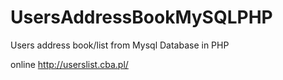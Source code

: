 # UsersAddressBookMySQLPHP
Users address book/list from Mysql Database in PHP

online  http://userslist.cba.pl/
